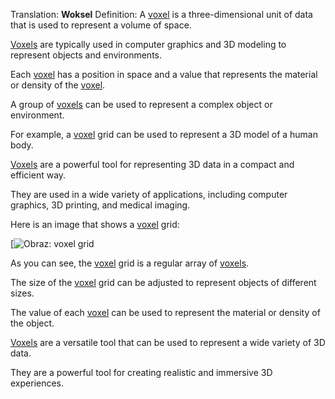 Translation: **Woksel**
Definition:
A [voxel](/Notatki/Semestr%203/Język%20angielski%20-%20C1.1/Ćwiczenia/Portfolio/The%20Elder%20Scrolls/Words/Math/Objects/voxel.md) is a three-dimensional unit of data that is used to represent a volume of space.

[Voxels](/Notatki/Semestr%203/Język%20angielski%20-%20C1.1/Ćwiczenia/Portfolio/The%20Elder%20Scrolls/Words/Math/Objects/voxel.md) are typically used in computer graphics and 3D modeling to represent objects and environments.

Each [voxel](/Notatki/Semestr%203/Język%20angielski%20-%20C1.1/Ćwiczenia/Portfolio/The%20Elder%20Scrolls/Words/Math/Objects/voxel.md) has a position in space and a value that represents the material or density of the [voxel](/Notatki/Semestr%203/Język%20angielski%20-%20C1.1/Ćwiczenia/Portfolio/The%20Elder%20Scrolls/Words/Math/Objects/voxel.md).

A group of [voxels](/Notatki/Semestr%203/Język%20angielski%20-%20C1.1/Ćwiczenia/Portfolio/The%20Elder%20Scrolls/Words/Math/Objects/voxel.md) can be used to represent a complex object or environment.

For example, a [voxel](/Notatki/Semestr%203/Język%20angielski%20-%20C1.1/Ćwiczenia/Portfolio/The%20Elder%20Scrolls/Words/Math/Objects/voxel.md) grid can be used to represent a 3D model of a human body.

[Voxels](/Notatki/Semestr%203/Język%20angielski%20-%20C1.1/Ćwiczenia/Portfolio/The%20Elder%20Scrolls/Words/Math/Objects/voxel.md) are a powerful tool for representing 3D data in a compact and efficient way.

They are used in a wide variety of applications, including computer graphics, 3D printing, and medical imaging.

Here is an image that shows a [voxel](/Notatki/Semestr%203/Język%20angielski%20-%20C1.1/Ćwiczenia/Portfolio/The%20Elder%20Scrolls/Words/Math/Objects/voxel.md) grid:

[![Obraz: voxel grid](https://encrypted-tbn1.gstatic.com/images?q=tbn:ANd9GcQhRc_ktn1QdasBkL3BASaxgKfdIVMigKHBfyKC0tCgVecp0uI0Gng5JnpDoNB8)

As you can see, the [voxel](/Notatki/Semestr%203/Język%20angielski%20-%20C1.1/Ćwiczenia/Portfolio/The%20Elder%20Scrolls/Words/Math/Objects/voxel.md) grid is a regular array of [voxels](/Notatki/Semestr%203/Język%20angielski%20-%20C1.1/Ćwiczenia/Portfolio/The%20Elder%20Scrolls/Words/Math/Objects/voxel.md).

The size of the [voxel](/Notatki/Semestr%203/Język%20angielski%20-%20C1.1/Ćwiczenia/Portfolio/The%20Elder%20Scrolls/Words/Math/Objects/voxel.md) grid can be adjusted to represent objects of different sizes.

The value of each [voxel](/Notatki/Semestr%203/Język%20angielski%20-%20C1.1/Ćwiczenia/Portfolio/The%20Elder%20Scrolls/Words/Math/Objects/voxel.md) can be used to represent the material or density of the object.

[Voxels](/Notatki/Semestr%203/Język%20angielski%20-%20C1.1/Ćwiczenia/Portfolio/The%20Elder%20Scrolls/Words/Math/Objects/voxel.md) are a versatile tool that can be used to represent a wide variety of 3D data.

They are a powerful tool for creating realistic and immersive 3D experiences.
